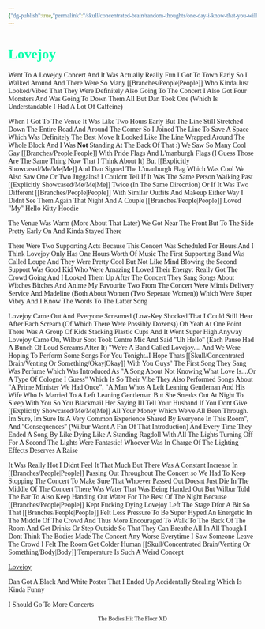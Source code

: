 ```yaml
---
{"dg-publish":true,"permalink":"/skull/concentrated-brain/random-thoughts/one-day-i-know-that-you-will-be-there-one-day-ill-focus-on-the-future-maybe-one-day-oh-baby-isnt-life-so-fucking-inconsistent/","title":"Lovejoy","tags":["Tagless"],"noteIcon":""}
---
```


<style id="Force_Custom_Fonts" type="text/css">@font-face{font-style:normal;font-family:"Merriweather";src:local("Merriweather")}@font-face{font-style:bolder;font-family:"Merriweather";src:local("Merriweather")}@font-face{font-style:normal;font-family:"Merriweather";src:local("Merriweather");unicode-range:U+0-FF,U+2E80-9FFF,U+F900-FAFF,U+FE30-FE4F,U+20000-2FA1F}@font-face{font-style:bolder;font-family:"Merriweather";src:local("Merriweather");unicode-range:U+0-FF,U+2E80-9FFF,U+F900-FAFF,U+FE30-FE4F,U+20000-2FA1F}@font-face{font-style:normal;font-family:"Merriweather";src:local("Merriweather");unicode-range:U+0-FF}@font-face{font-style:bolder;font-family:"Merriweather";src:local("Merriweather");unicode-range:U+0-FF}:not(pre):not(code):not(textarea):not(tt):not(kbd):not(samp):not(var){font-family:"Merriweather"!important}pre,code,textarea,tt,kbd,samp,var{font-family:monospace!important}pre *,code *,textarea *,tt *,kbd *,samp *,var *{font-family:monospace!important}</style>


# <span style="color:#00FFAB">Lovejoy</span> 



Went To A Lovejoy Concert And It Was Actually Really Fun
I Got To Town Early So I Walked Around And There Were So Many [[Branches/People\|People]] Who Kinda Just Looked/Vibed That They Were Definitely Also Going To The Concert
I Also Got Four Monsters And Was Going To Down Them All But Dan Took One (Which Is Understandable I Had A Lot Of Caffeine)

When I Got To The Venue It Was Like Two Hours Early But The Line Still Stretched Down The Entire Road And Around The Corner So I Joined The Line To Save A Space Which Was Definitely The Best Move
It Looked Like The Line Wrapped Around The Whole Block And I Was **Not** Standing At The Back Of That :)
We Saw So Many Cool Gay [[Branches/People\|People]] With Pride Flags And L'manburgh Flags (I Guess Those Are The Same Thing Now That I Think About It) But [[Explicitly Showcased/Me/Me\|Me]] And Dan Signed The L'manburgh Flag Which Was Cool
We Also Saw One Or Two Juggalos! I Couldnt Tell If It Was The Same Person Walking Past [[Explicitly Showcased/Me/Me\|Me]] Twice (In The Same Direcrtion) Or If It Was Two Different [[Branches/People\|People]] With Similar Outfits And Makeup
Either Way I Didnt See Them Again That Night
And A Couple [[Branches/People\|People]] Loved "My" Hello Kitty Hoodie 

The Venue Was Warm (More About That Later) We Got Near The Front But To The Side Pretty Early On And Kinda Stayed There

There Were Two Supporting Acts Because This Concert Was Scheduled For Hours And I Think Lovejoy Only Has One Hours Worth Of Music
The First Supporting Band Was Called Loupe And They Were Pretty Cool But Not Like Mind Blowing
the Second Support Was Good Kid Who Were Amazing
I Loved Their Energy: Really Got The Crowd Going And I Looked Them Up After The Concert
They Sang Songs About Witches Bitches And Anime My Favourite Two From The Concert Were Mimis Delivery Service And Madeline (Both About Women (Two Seperate Women)) Which Were Super Vibey And I Know The Words To The Latter Song

Lovejoy Came Out And Everyone Screamed (Low-Key Shocked That I Could Still Hear After Each Scream (Of Which There Were Possibly Dozens))
Oh Yeah At One Point There Was A Group Of Kids Stacking Plastic Cups And It Went Super High
Anyway Lovejoy Came On, Wilbur Soot Took Centre Mic And Said "Uh Hello" (Each Pause Had A Bunch Of Loud Screams After It) "We're A Band Called Lovejoy.... And We Were Hoping To Perform Some Songs For You Tonight..I Hope Thats [[Skull/Concentrated Brain/Venting Or Something/Okay\|Okay]] With You Guys" 
The First Song They Sang Was Perfume Which Was Introduced As "A Song About Not Knowing What Love Is....Or A Type Of Cologne I Guess" Which Is So Their Vibe
They Also Performed Songs About "A Prime Minister We Had Once", "A Man Whos A Left Leaning Gentleman And His Wife Who Is Married To A Left Leaning Gentleman But She Sneaks Out At Night To Sleep With You So You Blackmail Her Saying Ill Tell Your Husband If You Dont Give [[Explicitly Showcased/Me/Me\|Me]] All Your Money Which We've All Been Through. Im Sure, Im Sure Its A Very Common Experience Shared By Everyone In This Room", And "Consequences" (Wilbur Wasnt A Fan Of That Introduction)
And Every Time They Ended A Song By Like Dying
Like A Standing Ragdoll With All The Lights Turning Off For A Second
The Lights Were Fantastic! Whoever Was In Charge Of The Lighting Effects Deserves A Raise

It Was Really Hot
I Didnt Feel It That Much But There Was A Constant Increase In [[Branches/People\|People]] Passing Out Throughout The Concert
so We Had To Keep Stopping The Concert To Make Sure That Whoever Passed Out Doesnt Just Die In The Middle Of The Concert
There Was Water That Was Being Handed Out But Wilbur Told The Bar To Also Keep Handing Out Water For The Rest Of The Night
Because [[Branches/People\|People]] Kept Fucking Dying Lovejoy Left The Stage Dfor A Bit So That [[Branches/People\|People]] Felt Less Pressure To Be Super Hyped An Energetic In The Middle Of The Crowd And Thus More Encouraged To Walk To The Back Of The Room And Get Drinks Or Step Outside So That They Can Breathe
All In All Though I Dont Think The Bodies Made The Concert Any Worse
Everytime I Saw Someone Leave The Crowd I Felt The Room Get Colder
Human [[Skull/Concentrated Brain/Venting Or Something/Body\|Body]] Temperature Is Such A Weird Concept

[Lovejoy](https://packaged-media.redd.it/4bb1o5n7z1pb1/pb/m2-res_640p.mp4?m=DASHPlaylist.mpd&v=1&e=1695092400&s=55ba5a7fba56b023acf1441bc6a6ddfe4ff4b1d4#t=0)

Dan Got A Black And White Poster That I Ended Up Accidentally Stealing Which Is Kinda Funny

I Should Go To More Concerts



<center><sub>The Bodies Hit The Floor XD</sub></center>


<script src="https://utteranc.es/client.js"
        repo="WonderingGodling/My-Mind-Space"
        issue-term="title"
        theme="preferred-color-scheme"
        crossorigin="anonymous"
        async>
</script>
